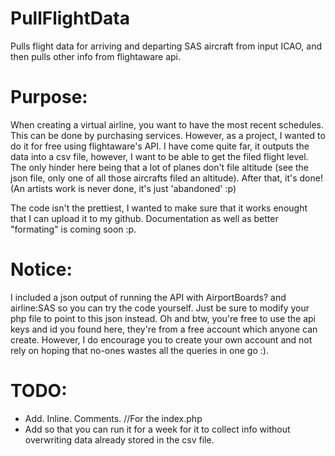 # PullFlightData
Pulls flight data for arriving and departing SAS aircraft from input ICAO, and then pulls other info from flightaware api.

# Purpose:

When creating a virtual airline, you want to have the most recent schedules.
This can be done by purchasing services. However, as a project, I wanted to do it for free using flightaware's API.
I have come quite far, it outputs the data into a csv file, however, I want to be able to get the filed flight level.
The only hinder here being that a lot of planes don't file altitude (see the json file, only one of all those aircrafts filed an altitude).
After that, it's done! (An artists work is never done, it's just 'abandoned' :p)

The code isn't the prettiest, I wanted to make sure that it works enought that I can upload it to my github.
Documentation as well as better "formating" is coming soon :p.

# Notice:

I included a json output of running the API with AirportBoards? and airline:SAS so you can try the code yourself.
Just be sure to modify your php file to point to this json instead.
Oh and btw, you're free to use the api keys and id you found here, they're from a free account which anyone can create.
However, I do encourage you to create your own account and not rely on hoping that no-ones wastes all the queries in one go :).

# TODO: 

- Add. Inline. Comments. //For the index.php
- Add so that you can run it for a week for it to collect info without overwriting data already stored in the csv file.
